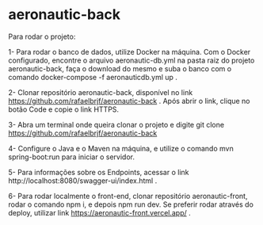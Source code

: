 # aeronautic-back

Para rodar o projeto:

1- Para rodar o banco de dados, utilize Docker na máquina. Com o Docker configurado, encontre o arquivo aeronautic-db.yml na pasta raiz do projeto aeronautic-back, faça o download do mesmo e suba o banco com o comando docker-compose -f aeronauticdb.yml up .

2- Clonar repositório aeronautic-back, disponível no link https://github.com/rafaelbrjf/aeronautic-back . Após abrir o link, clique no botão Code e copie o link HTTPS.

3- Abra um terminal onde queira clonar o projeto e digite git clone https://github.com/rafaelbrjf/aeronautic-back

4- Configure o Java e o Maven na máquina, e utilize o comando mvn spring-boot:run para iniciar o servidor.

5- Para informações sobre os Endpoints, acessar o link http://localhost:8080/swagger-ui/index.html .

6- Para rodar localmente o front-end, clonar repositório aeronautic-front, rodar o comando npm i, e depois npm run dev. Se preferir rodar através do deploy, utilizar link https://aeronautic-front.vercel.app/ .
